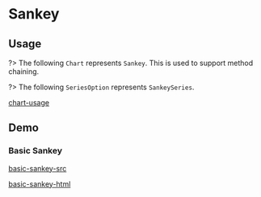 # Sankey

## Usage

?> The following `Chart` represents `Sankey`. This is used to support method chaining. 

?> The following `SeriesOption` represents `SankeySeries`.

[chart-usage](chart-usage.md ':include')

## Demo

### Basic Sankey

[basic-sankey-src](../_media/sankey/basic-sankey-src.md ':include')

[basic-sankey-html](../_media/sankey/basic-sankey.html ':include :type=iframe')
